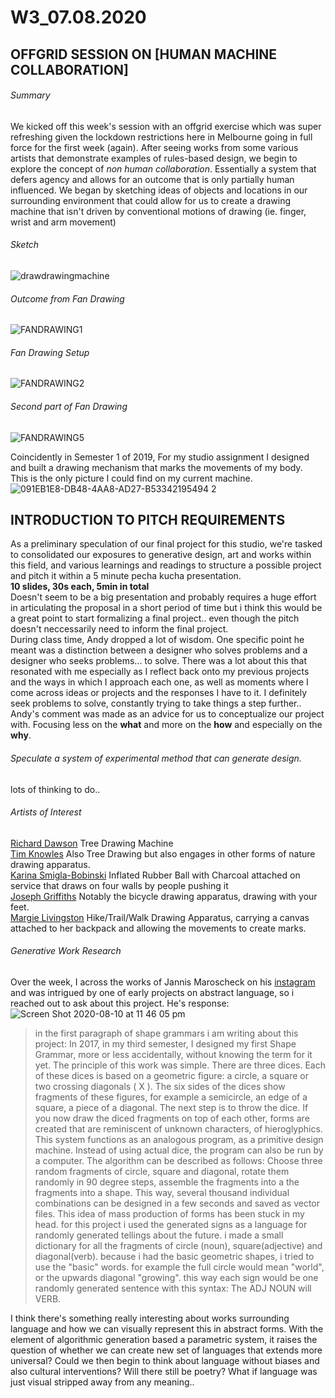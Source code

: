 # W3_07.08.2020</br>
## OFFGRID SESSION ON [HUMAN MACHINE COLLABORATION] 

###### Summary
We kicked off this week's session with an offgrid exercise which was super refreshing given the lockdown restrictions here in Melbourne going in full force for the first week (again). After seeing works from some various artists that demonstrate examples of rules-based design, we begin to explore the concept of *non human collaboration*. Essentially a system that defers agency and allows for an outcome that is only partially human influenced. We began by sketching ideas of objects and locations in our surrounding environment that could allow for us to create a drawing machine that isn't driven by conventional motions of drawing (ie. finger, wrist and arm movement)
###### Sketch
![drawdrawingmachine](https://user-images.githubusercontent.com/68724434/89787874-98cb6a80-db61-11ea-8afa-1a686178e291.png)
###### Outcome from *Fan Drawing*
![FANDRAWING1](https://user-images.githubusercontent.com/68724434/89785302-8b13e600-db5d-11ea-9d43-b2aa56f39986.jpg)
###### *Fan Drawing* Setup
![FANDRAWING2](https://user-images.githubusercontent.com/68724434/89785358-a252d380-db5d-11ea-8c1c-e8b4e86777a7.jpg)
###### Second part of *Fan Drawing*
![FANDRAWING5](https://user-images.githubusercontent.com/68724434/89785365-a7b01e00-db5d-11ea-990f-d845c56937e7.jpg)

Coincidently in Semester 1 of 2019, For my studio assignment I designed and built a drawing mechanism that marks the movements of my body.<br /> This is the only picture I could find on my current machine.<br />
![091EB1E8-DB48-4AA8-AD27-B53342195494 2](https://user-images.githubusercontent.com/68724434/89786124-c7941180-db5e-11ea-9e43-7ec5ad125e64.png)</br>

## INTRODUCTION TO PITCH REQUIREMENTS
As a preliminary speculation of our final project for this studio, we're tasked to consolidated our exposures to generative design, art and works within this field, and various learnings and readings to structure a possible project and pitch it within a 5 minute pecha kucha presentation.</br>
**10 slides, 30s each, 5min in total**</br>
Doesn't seem to be a big presentation and probably requires a huge effort in articulating the proposal in a short period of time but i think this would be a great point to start formalizing a final project.. even though the pitch doesn't neccessarily need to inform the final project.</br>
During class time, Andy dropped a lot of wisdom. One specific point he meant was a distinction between a designer who solves problems and a designer who seeks problems... to solve. There was a lot about this that resonated with me especially as I reflect back onto my previous projects and the ways in which I approach each one, as well as moments where I come across ideas or projects and the responses I have to it. I definitely seek problems to solve, constantly trying to take things a step further..</br> Andy's comment was made as an advice for us to conceptualize our project with. Focusing less on the **what** and more on the **how** and especially on the **why**.</br>
###### Speculate a system of experimental method that can generate design.</br>
lots of thinking to do..</br>

###### Artists of Interest
[Richard Dawson](https://wakeupscreaming.com/richard-dawson-the-tree-drawing-machine/) Tree Drawing Machine <br/>
[Tim Knowles](http://www.timknowles.co.uk/) Also Tree Drawing but also engages in other forms of nature drawing apparatus.<br/>
[Karina Smigla-Bobinski](https://www.smigla-bobinski.com/english/works/ADA/) Inflated Rubber Ball with Charcoal attached on service that draws on four walls by people pushing it<br/>
[Joseph Griffiths](https://josephlgriffiths.com/index.html) Notably the bicycle drawing apparatus, drawing with your feet.<br/>
[Margie Livingston](http://www.margie.net/index.html) Hike/Trail/Walk Drawing Apparatus, carrying a canvas attached to her backpack and allowing the movements to create marks.

###### Generative Work Research

Over the week, I across the works of Jannis Maroscheck on his [instagram](https://www.instagram.com/jannimaroscheck/) and was intrigued by one of early projects on abstract language, so i reached out to ask about this project. He's response:<br/>
![Screen Shot 2020-08-10 at 11 46 05 pm](https://user-images.githubusercontent.com/68724434/89789266-b7cafc00-db63-11ea-81ae-2163950fab78.png)
>in the first paragraph of shape grammars i am writing about this project: In 2017, in my third semester, I designed my first Shape Grammar, more or less accidentally, without knowing the term for it yet. The principle of this work was simple.
There are three dices. Each of these dices is based on a geometric figure: a circle, a square or two crossing diagonals ( X ). The six sides of the dices show fragments of these figures, for example a semicircle, an edge of a square, a piece of a diagonal. The next step is to throw the dice. If you now draw the diced fragments on top of each other, forms are created that are reminiscent of unknown characters, of hieroglyphics.
This system functions as an analogous program, as a primitive design machine. Instead of using actual dice, the program can also be run by a computer. The algorithm can be described as follows: Choose three random fragments of circle, square and diagonal, rotate them randomly in 90 degree steps, assemble the fragments into a the fragments into a shape. This way, several thousand individual combinations can be designed in a few seconds and saved as vector files.
This idea of mass production of forms has been stuck in my head. for this project i used the generated signs as a language for randomly generated tellings about the future. i made a small dictionary for all the fragments of circle (noun), square(adjective) and diagonal(verb). because i had the basic geometric shapes, i tried to use the "basic" words. for example the full circle would mean "world", or the upwards diagonal "growing". this way each sign would be one randomly generated sentence with this syntax: The ADJ NOUN will VERB.

I think there's something really interesting about works surrounding language and how we can visually represent this in abstract forms. With the element of algorithmic generation based a parametric system, it raises the question of whether we can create new set of languages that extends more universal? Could we then begin to think about language without biases and also cultural interventions? Will there still be poetry? What if language was just visual stripped away from any meaning..
